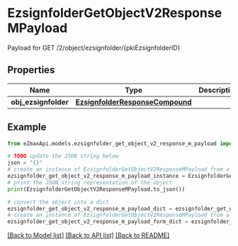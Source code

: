 # EzsignfolderGetObjectV2ResponseMPayload

Payload for GET /2/object/ezsignfolder/{pkiEzsignfolderID}

## Properties

Name | Type | Description | Notes
------------ | ------------- | ------------- | -------------
**obj_ezsignfolder** | [**EzsignfolderResponseCompound**](EzsignfolderResponseCompound.md) |  | 

## Example

```python
from eZmaxApi.models.ezsignfolder_get_object_v2_response_m_payload import EzsignfolderGetObjectV2ResponseMPayload

# TODO update the JSON string below
json = "{}"
# create an instance of EzsignfolderGetObjectV2ResponseMPayload from a JSON string
ezsignfolder_get_object_v2_response_m_payload_instance = EzsignfolderGetObjectV2ResponseMPayload.from_json(json)
# print the JSON string representation of the object
print(EzsignfolderGetObjectV2ResponseMPayload.to_json())

# convert the object into a dict
ezsignfolder_get_object_v2_response_m_payload_dict = ezsignfolder_get_object_v2_response_m_payload_instance.to_dict()
# create an instance of EzsignfolderGetObjectV2ResponseMPayload from a dict
ezsignfolder_get_object_v2_response_m_payload_form_dict = ezsignfolder_get_object_v2_response_m_payload.from_dict(ezsignfolder_get_object_v2_response_m_payload_dict)
```
[[Back to Model list]](../README.md#documentation-for-models) [[Back to API list]](../README.md#documentation-for-api-endpoints) [[Back to README]](../README.md)


